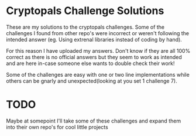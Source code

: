 # Cryptopals Challenge Solutions

These are my solutions to the cryptopals challenges. Some of the challenges I found from other repo's were incorrect or weren't following the intended answer (eg. Using extrenal libraries instead of coding by hand).

For this reason I have uploaded my answers. Don't know if they are all 100% correct as there is no official answers but they seem to work as intended and are here in-case someone else wants to double check their work!

Some of the challenges are easy with one or two line implementations while others can be gnarly and unexpected(looking at you set 1 challenge 7).

# TODO
Maybe at somepoint I'll take some of these challenges and expand them into their own repo's for cool little projects
